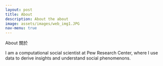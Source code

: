 ```yaml
---
layout: post
title: About
description: About the about
image: assets/images/web_img1.JPG
nav-menu: true
---
```


About 關於 

I am a computational social scientist at Pew Research Center, where I use data to derive insights and understand social phenomenons. 
